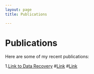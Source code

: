 ```yaml
---
layout: page
title: Publications

---
```


# Publications

Here are some of my recent publications:

1.[Link to Data Recovery](https://recoverit.wondershare.com/harddrive-recovery/deleted-file-recovery-ubuntu.html)
#[Link](https://recoverit.wondershare.com/harddrive-recovery/deleted-file-recovery-ubuntu.html)
#[Link](https://www.tandfonline.com/doi/full/10.1080/01621459.2024.2360666)

